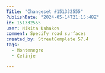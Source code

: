 ```yaml
---
Title: "Changeset #151332555"
PublishDate: "2024-05-14T21:15:48Z"
id: 151332555
user: Nikita Ushakov
comment: Specify road surfaces
created_by: StreetComplete 57.4
tags:
  - Montenegro
  - Cetinje

---
```

